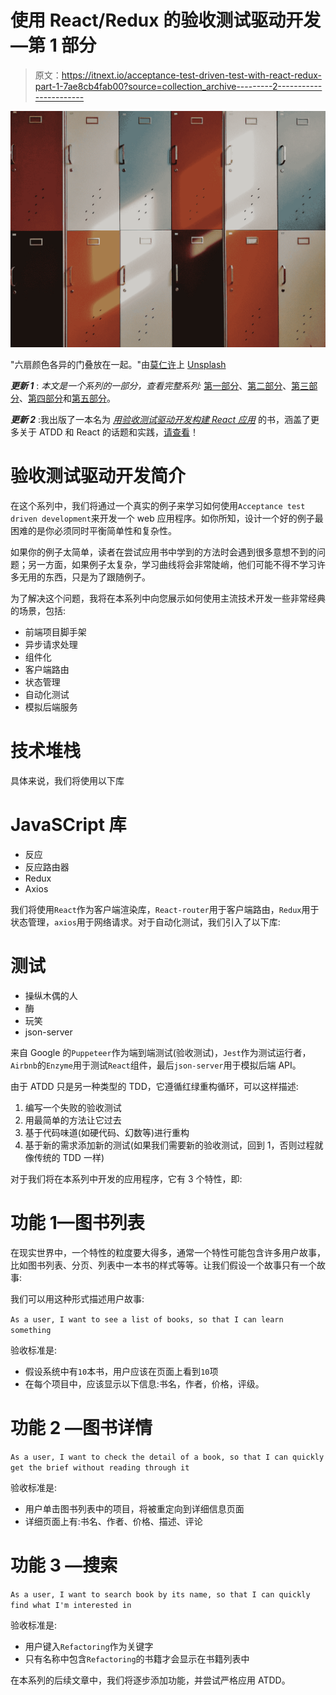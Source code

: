 # 使用 React/Redux 的验收测试驱动开发—第 1 部分

> 原文：<https://itnext.io/acceptance-test-driven-test-with-react-redux-part-1-7ae8cb4fab00?source=collection_archive---------2----------------------->

![](img/b279120f59d4fbe8d092b9bf73368491.png)

"六扇颜色各异的门叠放在一起。"由[莫仁许](https://unsplash.com/@moren?utm_source=medium&utm_medium=referral)上 [Unsplash](https://unsplash.com?utm_source=medium&utm_medium=referral)

***更新 1*** : *本文是一个系列的一部分，查看完整系列:* [第一部分](https://medium.com/@juntao.qiu/acceptance-test-driven-test-with-react-redux-part-1-7ae8cb4fab00)、[第二部分](https://medium.com/@juntao.qiu/acceptance-test-driven-test-with-react-redux-part-2-127949a6e47e)、[第三部分](https://medium.com/@juntao.qiu/acceptance-test-driven-test-with-react-redux-part-3-903e1e58e706)、[第四部分](https://medium.com/@juntao.qiu/acceptance-test-driven-development-with-react-redux-part-4-5db545953ed3)和[第五部分](https://medium.com/@juntao.qiu/acceptance-test-driven-development-with-react-redux-part-5-995577d28eff)。

***更新 2*** :我出版了一本名为 [*用验收测试驱动开发构建 React 应用*](https://leanpub.com/build-react-app-with-atdd) 的书，涵盖了更多关于 ATDD 和 React 的话题和实践，[请查看](https://leanpub.com/build-react-app-with-atdd)！

# 验收测试驱动开发简介

在这个系列中，我们将通过一个真实的例子来学习如何使用`Acceptance test driven development`来开发一个 web 应用程序。如你所知，设计一个好的例子最困难的是你必须同时平衡简单性和复杂性。

如果你的例子太简单，读者在尝试应用书中学到的方法时会遇到很多意想不到的问题；另一方面，如果例子太复杂，学习曲线将会非常陡峭，他们可能不得不学习许多无用的东西，只是为了跟随例子。

为了解决这个问题，我将在本系列中向您展示如何使用主流技术开发一些非常经典的场景，包括:

*   前端项目脚手架
*   异步请求处理
*   组件化
*   客户端路由
*   状态管理
*   自动化测试
*   模拟后端服务

# 技术堆栈

具体来说，我们将使用以下库

# JavaSCript 库

*   反应
*   反应路由器
*   Redux
*   Axios

我们将使用`React`作为客户端渲染库，`React-router`用于客户端路由，`Redux`用于状态管理，`axios`用于网络请求。对于自动化测试，我们引入了以下库:

# 测试

*   操纵木偶的人
*   酶
*   玩笑
*   json-server

来自 Google 的`Puppeteer`作为端到端测试(验收测试)，`Jest`作为测试运行者，`Airbnb`的`Enzyme`用于测试`React`组件，最后`json-server`用于模拟后端 API。

由于 ATDD 只是另一种类型的 TDD，它遵循红绿重构循环，可以这样描述:

1.  编写一个失败的验收测试
2.  用最简单的方法让它过去
3.  基于代码味道(如硬代码、幻数等)进行重构
4.  基于新的需求添加新的测试(如果我们需要新的验收测试，回到 1，否则过程就像传统的 TDD 一样)

对于我们将在本系列中开发的应用程序，它有 3 个特性，即:

# 功能 1—图书列表

在现实世界中，一个特性的粒度要大得多，通常一个特性可能包含许多用户故事，比如图书列表、分页、列表中一本书的样式等等。让我们假设一个故事只有一个故事:

我们可以用这种形式描述用户故事:

`As a user, I want to see a list of books, so that I can learn something`

验收标准是:

*   假设系统中有`10`本书，用户应该在页面上看到`10`项
*   在每个项目中，应该显示以下信息:书名，作者，价格，评级。

# 功能 2 —图书详情

`As a user, I want to check the detail of a book, so that I can quickly get the brief without reading through it`

验收标准是:

*   用户单击图书列表中的项目，将被重定向到详细信息页面
*   详细页面上有:书名、作者、价格、描述、评论

# 功能 3 —搜索

`As a user, I want to search book by its name, so that I can quickly find what I'm interested in`

验收标准是:

*   用户键入`Refactoring`作为关键字
*   只有名称中包含`Refactoring`的书籍才会显示在书籍列表中

在本系列的后续文章中，我们将逐步添加功能，并尝试严格应用 ATDD。